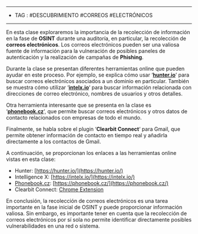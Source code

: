 
----
- TAG : #DESCUBRIMIENTO #CORREOS #ELECTRÓNICOS
----

En esta clase exploraremos la importancia de la recolección de información en la fase de **OSINT** durante una auditoría, en particular, la recolección de **correos electrónicos**. Los correos electrónicos pueden ser una valiosa fuente de información para la vulneración de posibles paneles de autenticación y la realización de campañas de **Phishing**.

Durante la clase se presentan diferentes herramientas online que pueden ayudar en este proceso. Por ejemplo, se explica cómo usar ‘**[hunter.io](http://hunter.io)**‘ para buscar correos electrónicos asociados a un dominio en particular. También se muestra cómo utilizar ‘**[intelx.io](http://intelx.io)**‘ para buscar información relacionada con direcciones de correo electrónico, nombres de usuarios y otros detalles.

Otra herramienta interesante que se presenta en la clase es ‘**[phonebook.cz](http://phonebook.cz)**‘, que permite buscar correos electrónicos y otros datos de contacto relacionados con empresas de todo el mundo.

Finalmente, se habla sobre el plugin ‘**Clearbit Connect**‘ para Gmail, que permite obtener información de contacto en tiempo real y añadirla directamente a los contactos de Gmail.

A continuación, se proporcionan los enlaces a las herramientas online vistas en esta clase:

- Hunter: [https://hunter.io/](https://hunter.io/)
- Intelligence X: [https://intelx.io/](https://intelx.io/)
- [Phonebook.cz](http://Phonebook.cz): [https://phonebook.cz/](https://phonebook.cz/)
- Clearbit Connect: [Chrome Extension](https://chrome.google.com/webstore/detail/clearbit-connect-free-ver/pmnhcgfcafcnkbengdcanjablaabjplo)

En conclusión, la recolección de correos electrónicos es una tarea importante en la fase inicial de OSINT y puede proporcionar información valiosa. Sin embargo, es importante tener en cuenta que la recolección de correos electrónicos por sí sola no permite identificar directamente posibles vulnerabilidades en una red o sistema.